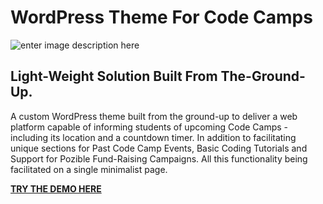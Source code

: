 # WordPress Theme For Code Camps
![enter image description here](https://i.imgur.com/mjuXZMS.png)
## Light-Weight Solution Built From The-Ground-Up.
A custom WordPress theme built from the ground-up to deliver a web platform capable of informing students of upcoming Code Camps - including its location and a countdown timer. In addition to facilitating unique sections for Past Code Camp Events, Basic Coding Tutorials and Support for Pozible Fund-Raising Campaigns. All this functionality being facilitated on a single minimalist page. 

**[TRY THE DEMO HERE](clintonhodge.tech)**

